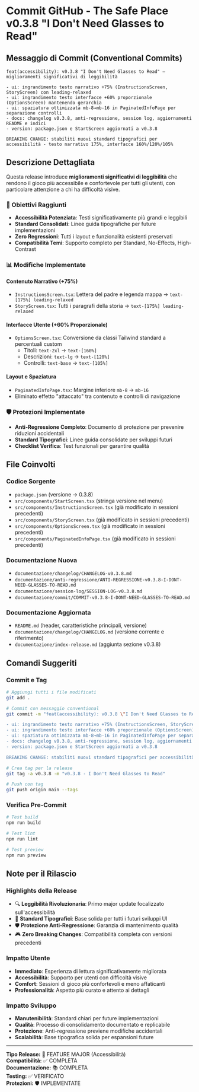 # Commit GitHub - The Safe Place v0.3.8 "I Don't Need Glasses to Read"

## Messaggio di Commit (Conventional Commits)
```
feat(accessibility): v0.3.8 "I Don't Need Glasses to Read" — miglioramenti significativi di leggibilità

- ui: ingrandimento testo narrativo +75% (InstructionsScreen, StoryScreen) con leading-relaxed
- ui: ingrandimento testo interfacce +60% proporzionale (OptionsScreen) mantenendo gerarchia
- ui: spaziatura ottimizzata mb-8→mb-16 in PaginatedInfoPage per separazione controlli
- docs: changelog v0.3.8, anti-regressione, session log, aggiornamenti README e indici
- version: package.json e StartScreen aggiornati a v0.3.8

BREAKING CHANGE: stabiliti nuovi standard tipografici per accessibilità - testo narrativo 175%, interfacce 160%/120%/105%
```

## Descrizione Dettagliata

Questa release introduce **miglioramenti significativi di leggibilità** che rendono il gioco più accessibile e confortevole per tutti gli utenti, con particolare attenzione a chi ha difficoltà visive.

### 🎯 Obiettivi Raggiunti
- **Accessibilità Potenziata**: Testi significativamente più grandi e leggibili
- **Standard Consolidati**: Linee guida tipografiche per future implementazioni
- **Zero Regressioni**: Tutti i layout e funzionalità esistenti preservati
- **Compatibilità Temi**: Supporto completo per Standard, No-Effects, High-Contrast

### 📊 Modifiche Implementate

#### **Contenuto Narrativo (+75%)**
- `InstructionsScreen.tsx`: Lettera del padre e legenda mappa → `text-[175%] leading-relaxed`
- `StoryScreen.tsx`: Tutti i paragrafi della storia → `text-[175%] leading-relaxed`

#### **Interfacce Utente (+60% Proporzionale)**
- `OptionsScreen.tsx`: Conversione da classi Tailwind standard a percentuali custom
  - Titoli: `text-2xl` → `text-[160%]`
  - Descrizioni: `text-lg` → `text-[120%]`
  - Controlli: `text-base` → `text-[105%]`

#### **Layout e Spaziatura**
- `PaginatedInfoPage.tsx`: Margine inferiore `mb-8` → `mb-16`
- Eliminato effetto "attaccato" tra contenuto e controlli di navigazione

### 🛡️ Protezioni Implementate
- **Anti-Regressione Completo**: Documento di protezione per prevenire riduzioni accidentali
- **Standard Tipografici**: Linee guida consolidate per sviluppi futuri
- **Checklist Verifica**: Test funzionali per garantire qualità

## File Coinvolti

### **Codice Sorgente**
- `package.json` (versione → 0.3.8)
- `src/components/StartScreen.tsx` (stringa versione nel menu)
- `src/components/InstructionsScreen.tsx` (già modificato in sessioni precedenti)
- `src/components/StoryScreen.tsx` (già modificato in sessioni precedenti)
- `src/components/OptionsScreen.tsx` (già modificato in sessioni precedenti)
- `src/components/PaginatedInfoPage.tsx` (già modificato in sessioni precedenti)

### **Documentazione Nuova**
- `documentazione/changelog/CHANGELOG-v0.3.8.md`
- `documentazione/anti-regressione/ANTI-REGRESSIONE-v0.3.8-I-DONT-NEED-GLASSES-TO-READ.md`
- `documentazione/session-log/SESSION-LOG-v0.3.8.md`
- `documentazione/commit/COMMIT-v0.3.8-I-DONT-NEED-GLASSES-TO-READ.md`

### **Documentazione Aggiornata**
- `README.md` (header, caratteristiche principali, versione)
- `documentazione/changelog/CHANGELOG.md` (versione corrente e riferimento)
- `documentazione/index-release.md` (aggiunta sezione v0.3.8)

## Comandi Suggeriti

### **Commit e Tag**
```bash
# Aggiungi tutti i file modificati
git add .

# Commit con messaggio conventional
git commit -m "feat(accessibility): v0.3.8 \"I Don't Need Glasses to Read\" — miglioramenti significativi di leggibilità

- ui: ingrandimento testo narrativo +75% (InstructionsScreen, StoryScreen) con leading-relaxed
- ui: ingrandimento testo interfacce +60% proporzionale (OptionsScreen) mantenendo gerarchia  
- ui: spaziatura ottimizzata mb-8→mb-16 in PaginatedInfoPage per separazione controlli
- docs: changelog v0.3.8, anti-regressione, session log, aggiornamenti README e indici
- version: package.json e StartScreen aggiornati a v0.3.8

BREAKING CHANGE: stabiliti nuovi standard tipografici per accessibilità - testo narrativo 175%, interfacce 160%/120%/105%"

# Crea tag per la release
git tag -a v0.3.8 -m "v0.3.8 - I Don't Need Glasses to Read"

# Push con tag
git push origin main --tags
```

### **Verifica Pre-Commit**
```bash
# Test build
npm run build

# Test lint
npm run lint

# Test preview
npm run preview
```

## Note per il Rilascio

### **Highlights della Release**
- 🔍 **Leggibilità Rivoluzionaria**: Primo major update focalizzato sull'accessibilità
- 📏 **Standard Tipografici**: Base solida per tutti i futuri sviluppi UI
- 🛡️ **Protezione Anti-Regressione**: Garanzia di mantenimento qualità
- 🎮 **Zero Breaking Changes**: Compatibilità completa con versioni precedenti

### **Impatto Utente**
- **Immediato**: Esperienza di lettura significativamente migliorata
- **Accessibilità**: Supporto per utenti con difficoltà visive
- **Comfort**: Sessioni di gioco più confortevoli e meno affaticanti
- **Professionalità**: Aspetto più curato e attento ai dettagli

### **Impatto Sviluppo**
- **Manutenibilità**: Standard chiari per future implementazioni
- **Qualità**: Processo di consolidamento documentato e replicabile
- **Protezione**: Anti-regressione previene modifiche accidentali
- **Scalabilità**: Base tipografica solida per espansioni future

---

**Tipo Release:** 🎯 FEATURE MAJOR (Accessibilità)  
**Compatibilità:** ✅ COMPLETA  
**Documentazione:** 📚 COMPLETA  
**Testing:** ✅ VERIFICATO  
**Protezioni:** 🛡️ IMPLEMENTATE